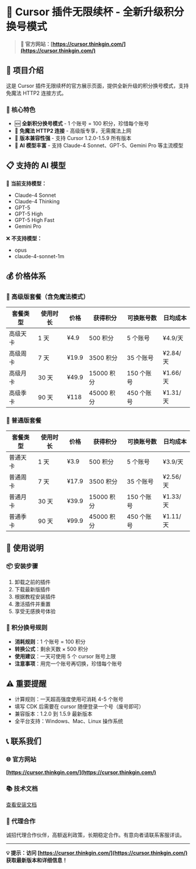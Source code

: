 # 🚀 Cursor 插件无限续杯 - 全新升级积分换号模式

> **🌟 官方网站：[https://cursor.thinkgin.com/](https://cursor.thinkgin.com/)**

## 📖 项目介绍

这是 Cursor 插件无限续杯的官方展示页面，提供全新升级的积分换号模式，支持免魔法 HTTP2 连接方式。

### 🎯 核心特色

- 🆕 **全新积分换号模式** - 1 个账号 = 100 积分，珍惜每个账号
- 🚀 **免魔法 HTTP2 连接** - 高级版专享，无需魔法上网
- 🔄 **版本兼容性强** - 支持 Cursor 1.2.0-1.5.9 所有版本
- 🤖 **AI 模型丰富** - 支持 Claude-4 Sonnet、GPT-5、Gemini Pro 等主流模型

## 📋 支持的 AI 模型

🤖 **当前支持模型：**

- Claude-4 Sonnet
- Claude-4 Thinking
- GPT-5
- GPT-5 High
- GPT-5 High Fast
- Gemini Pro

❌ **不支持模型：**

- opus
- claude-4-sonnet-1m

## 💰 价格体系

### 🔸 高级版套餐（含免魔法模式）

| 套餐类型 | 使用时长 | 价格  | 获得积分   | 可换账号数 | 日均成本 |
| -------- | -------- | ----- | ---------- | ---------- | -------- |
| 高级天卡 | 1 天     | ¥4.9  | 500 积分   | 5 个账号   | ¥4.9/天  |
| 高级周卡 | 7 天     | ¥19.9 | 3500 积分  | 35 个账号  | ¥2.84/天 |
| 高级月卡 | 30 天    | ¥49.9 | 15000 积分 | 150 个账号 | ¥1.66/天 |
| 高级季卡 | 90 天    | ¥118  | 45000 积分 | 450 个账号 | ¥1.31/天 |

### 🔷 普通版套餐

| 套餐类型 | 使用时长 | 价格  | 获得积分   | 可换账号数 | 日均成本 |
| -------- | -------- | ----- | ---------- | ---------- | -------- |
| 普通天卡 | 1 天     | ¥3.9  | 500 积分   | 5 个账号   | ¥3.9/天  |
| 普通周卡 | 7 天     | ¥17.9 | 3500 积分  | 35 个账号  | ¥2.56/天 |
| 普通月卡 | 30 天    | ¥39.9 | 15000 积分 | 150 个账号 | ¥1.33/天 |
| 普通季卡 | 90 天    | ¥99.9 | 45000 积分 | 450 个账号 | ¥1.11/天 |

## 🔧 使用说明

### 📦 安装步骤

1. 卸载之前的插件
2. 下载最新版插件
3. 根据教程安装插件
4. 激活插件并重置
5. 享受无感换号体验

### 💎 积分换号规则

- **消耗规则**：1 个账号 = 100 积分
- **转换公式**：剩余天数 × 500 积分
- **使用建议**：一天可使用 5 个 cursor 账号上限
- **注意事项**：用完一个账号再切换，珍惜每个账号

## ⚠️ 重要提醒

- 计算规则：一天超高强度使用可消耗 4-5 个账号
- 填写 CDK 后需要在 cursor 随便登录一个号（废号即可）
- 兼容版本：1.2.0 到 1.5.9 最新版本
- 全平台支持：Windows、Mac、Linux 操作系统

## 📞 联系我们

### 🌐 官方网站

**[https://cursor.thinkgin.com/](https://cursor.thinkgin.com/)**

### 📚 技术文档

[查看安装文档](https://d.thinkgin.com/)

### 🤝 代理合作

诚招代理合作伙伴，高额返利政策，长期稳定合作。有意向者请联系客服详谈。

---

**💡 提示：访问 [https://cursor.thinkgin.com/](https://cursor.thinkgin.com/) 获取最新版本和详细信息！**
